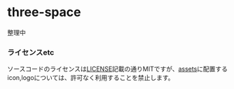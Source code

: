 # three-space

整理中

### ライセンスetc
ソースコードのライセンスは[LICENSE](https://github.com/st-user/three-space/blob/master/LICENSE)記載の通りMITですが、[assets](https://github.com/st-user/three-space/tree/master/assets)に配置するicon,logoについては、許可なく利用することを禁止します。
